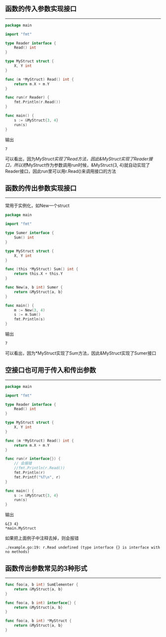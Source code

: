 ## **函数的传入参数实现接口**

---

```go hl_lines="17 18 19"
package main

import "fmt"

type Reader interface {
	Read() int
}

type MyStruct struct {
	X, Y int
}

func (m *MyStruct) Read() int {
	return m.X + m.Y
}

func run(r Reader) {
	fmt.Println(r.Read())
}

func main() {
	s := &MyStruct{3, 4}
	run(s)
}
```

输出

```text
7
```

可以看出，因为*MyStruct实现了Read方法，因此&MyStruct实现了Reader接口，所以把*MyStruct作为参数调用run时候，&MyStruct{3, 4}就自动实现了Reader接口，因此run里可以用r.Read()来调用接口的方法

## **函数的传出参数实现接口**

---

常用于实例化，如New一个struct

```go hl_lines="17 18 19"
package main

import "fmt"

type Sumer interface {
	Sum() int
}

type MyStruct struct {
	X, Y int
}

func (this *MyStruct) Sum() int {
	return this.X + this.Y
}

func New(a, b int) Sumer {
	return &MyStruct{a, b}
}

func main() {
	m := New(3, 4)
	s := m.Sum()
	fmt.Println(s)
}
```

输出

```text
7
```

可以看出，因为*MyStruct实现了Sum方法，因此&MyStruct实现了Sumer接口

## **空接口也可用于传入和传出参数**

---

```go hl_lines="17 18 19 20 21 22"
package main

import "fmt"

type Reader interface {
	Read() int
}

type MyStruct struct {
	X, Y int
}

func (m *MyStruct) Read() int {
	return m.X + m.Y
}

func run(r interface{}) {
	// 会报错
	//fmt.Println(r.Read())
	fmt.Println(r)
	fmt.Printf("%T\n", r)
}

func main() {
	s := &MyStruct{3, 4}
	run(s)
}
```

输出

```text
&{3 4}
*main.MyStruct
```

如果把上面例子中注释去掉，则会报错

```text
./example.go:19: r.Read undefined (type interface {} is interface with no methods)
```

## **函数传出参数常见的3种形式**

---

```go
func foo(a, b int) SumElementer {
	return &MyStruct{a, b}
}
```

```go
func foo(a, b int) interface{} {
	return &MyStruct{a, b}
}
```

```go
func foo(a, b int) *MyStruct {
	return &MyStruct{a, b}
}
```
